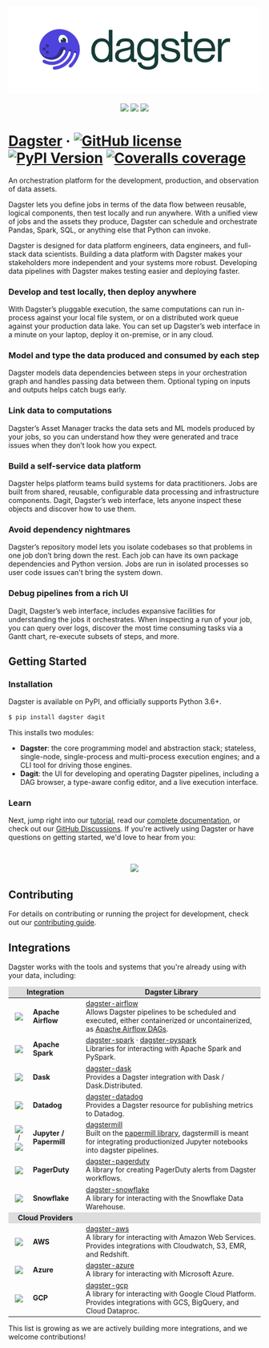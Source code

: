 <p align="center">
<img src="assets/dagster-logo.png" />
<br /><br />
<a href="https://twitter.com/dagsterio"><img src="https://img.shields.io/twitter/follow/dagsterio"></a>
<a href="https://dagster.io/slack"><img src="https://dagster-slackin.herokuapp.com/badge.svg"></a>
<a href="https://github.com/dagster-io/dagster"><img src="https://img.shields.io/github/stars/dagster-io/dagster?label=Star&style=social"></a>
</p>

# [Dagster](https://dagster.io/) &middot; [![GitHub license](https://img.shields.io/badge/License-Apache_2.0-blue.svg)](https://github.com/dagster-io/dagster/blob/master/LICENSE) [![PyPI Version](https://badge.fury.io/py/dagster.svg)](https://pypi.org/project/dagster/) [![Coveralls coverage](https://coveralls.io/repos/github/dagster-io/dagster/badge.svg?branch=master)](https://coveralls.io/github/dagster-io/dagster?branch=master)

An orchestration platform for the development, production, and observation of data assets.

Dagster lets you define jobs in terms of the data flow between reusable, logical components, then test locally and run anywhere. With a unified view of jobs and the assets they produce, Dagster can schedule and orchestrate Pandas, Spark, SQL, or anything else that Python can invoke.

Dagster is designed for data platform engineers, data engineers, and full-stack data scientists. Building a data platform with Dagster makes your stakeholders more independent and your systems more robust. Developing data pipelines with Dagster makes testing easier and deploying faster.

### Develop and test locally, then deploy anywhere

With Dagster’s pluggable execution, the same computations can run in-process against your local file system, or on a distributed work queue against your production data lake. You can set up Dagster’s web interface in a minute on your laptop, deploy it on-premise, or in any cloud.

### Model and type the data produced and consumed by each step

Dagster models data dependencies between steps in your orchestration graph and handles passing data between them. Optional typing on inputs and outputs helps catch bugs early.

### Link data to computations

Dagster’s Asset Manager tracks the data sets and ML models produced by your jobs, so you can understand how they were generated and trace issues when they don’t look how you expect.

### Build a self-service data platform

Dagster helps platform teams build systems for data practitioners. Jobs are built from shared, reusable, configurable data processing and infrastructure components. Dagit, Dagster’s web interface, lets anyone inspect these objects and discover how to use them.

### Avoid dependency nightmares

Dagster’s repository model lets you isolate codebases so that problems in one job don’t bring down the rest. Each job can have its own package dependencies and Python version. Jobs are run in isolated processes so user code issues can't bring the system down.

### Debug pipelines from a rich UI

Dagit, Dagster’s web interface, includes expansive facilities for understanding the jobs it orchestrates. When inspecting a run of your job, you can query over logs, discover the most time consuming tasks via a Gantt chart, re-execute subsets of steps, and more.

## Getting Started

### Installation

Dagster is available on PyPI, and officially supports Python 3.6+.

```bash
$ pip install dagster dagit
```

This installs two modules:

- **Dagster**: the core programming model and abstraction stack; stateless, single-node,
  single-process and multi-process execution engines; and a CLI tool for driving those engines.
- **Dagit**: the UI for developing and operating Dagster pipelines, including a DAG browser, a
  type-aware config editor, and a live execution interface.

### Learn

Next, jump right into our [tutorial](https://docs.dagster.io/tutorial/), read our [complete documentation](https://docs.dagster.io), or check out our [GitHub Discussions](https://github.com/dagster-io/dagster/discussions). If you're actively using Dagster or have questions on
getting started, we'd love to hear from you:

<br />
<p align="center">
<a href="https://dagster.io/slack"><img src="https://user-images.githubusercontent.com/609349/63558739-f60a7e00-c502-11e9-8434-c8a95b03ce62.png" width=160px; /></a>
</p>


## Contributing

For details on contributing or running the project for development, check out our [contributing
guide](https://docs.dagster.io/community/contributing/). <br />

## Integrations

Dagster works with the tools and systems that you're already using with your data, including:

<table>
	<thead>
		<tr style="background-color: #ddd" align="center">
			<td colspan=2><b>Integration</b></td>
			<td><b>Dagster Library</b></td>
		</tr>
	</thead>
	<tbody>
		<tr>
			<td align="center" style="border-right: 0px"><img style="vertical-align:middle"  src="https://user-images.githubusercontent.com/609349/57987547-a7e36b80-7a37-11e9-95ae-4c4de2618e87.png"></td>
			<td style="border-left: 0px"> <b>Apache Airflow</b></td>
			<td><a href="https://docs.dagster.io/_apidocs/libraries/dagster-airflow" />dagster-airflow</a><br />Allows Dagster pipelines to be scheduled and executed, either containerized or uncontainerized, as <a href="https://github.com/apache/airflow">Apache Airflow DAGs</a>.</td>
		</tr>
		<tr>
			<td align="center" style="border-right: 0px"><img style="vertical-align:middle"  src="https://user-images.githubusercontent.com/609349/57987976-5ccc5700-7a3d-11e9-9fa5-1a51299b1ccb.png"></td>
			<td style="border-left: 0px"> <b>Apache Spark</b></td>
			<td><a href="https://docs.dagster.io/_apidocs/libraries/dagster-spark" />dagster-spark</a> &middot; <a href="https://docs.dagster.io/_apidocs/libraries/dagster-pyspark" />dagster-pyspark</a>
			<br />Libraries for interacting with Apache Spark and PySpark.
			</td>
		</tr>
		<tr>
			<td align="center" style="border-right: 0px"><img style="vertical-align:middle"  src="https://user-images.githubusercontent.com/609349/58348728-48f66b80-7e16-11e9-9e9f-1a0fea9a49b4.png"></td>
			<td style="border-left: 0px"> <b>Dask</b></td>
			<td><a href="https://docs.dagster.io/_apidocs/libraries/dagster-dask" />dagster-dask</a>
			<br />Provides a Dagster integration with Dask / Dask.Distributed.
			</td>
		</tr>
		<tr>
			<td align="center" style="border-right: 0px"><img style="vertical-align:middle" src="https://user-images.githubusercontent.com/609349/58349731-f36f8e00-7e18-11e9-8a2e-86e086caab66.png"></td>
			<td style="border-left: 0px"> <b>Datadog</b></td>
			<td><a href="https://docs.dagster.io/_apidocs/libraries/dagster-datadog" />dagster-datadog</a>
			<br />Provides a Dagster resource for publishing metrics to Datadog.
			</td>
		</tr>
		<tr>
			<td align="center" style="border-right: 0px"><img style="vertical-align:middle" src="https://user-images.githubusercontent.com/609349/57987809-bf245800-7a3b-11e9-8905-494ed99d0852.png" />
			&nbsp;/&nbsp; <img style="vertical-align:middle" src="https://user-images.githubusercontent.com/609349/57987827-fa268b80-7a3b-11e9-8a18-b675d76c19aa.png">
			</td>
			<td style="border-left: 0px"> <b>Jupyter / Papermill</b></td>
			<td><a href="https://docs.dagster.io/_apidocs/libraries/dagstermill" />dagstermill</a><br />Built on the <a href="https://github.com/nteract/papermill">papermill library</a>, dagstermill is meant for integrating productionized Jupyter notebooks into dagster pipelines.</td>
		</tr>
		<tr>
			<td align="center" style="border-right: 0px"><img style="vertical-align:middle"  src="https://user-images.githubusercontent.com/609349/57988016-f431aa00-7a3d-11e9-8cb6-1309d4246b27.png"></td>
			<td style="border-left: 0px"> <b>PagerDuty</b></td>
			<td><a href="https://docs.dagster.io/_apidocs/libraries/dagster-pagerduty" />dagster-pagerduty</a>
			<br />A library for creating PagerDuty alerts from Dagster workflows.
			</td>
		</tr>
		<tr>
			<td align="center" style="border-right: 0px"><img style="vertical-align:middle" src="https://user-images.githubusercontent.com/609349/58349397-fcac2b00-7e17-11e9-900c-9ab8cf7cb64a.png"></td>
			<td style="border-left: 0px"> <b>Snowflake</b></td>
			<td><a href="https://docs.dagster.io/_apidocs/libraries/dagster-snowflake" />dagster-snowflake</a>
			<br />A library for interacting with the Snowflake Data Warehouse.
			</td>
		</tr>
		<tr style="background-color: #ddd">
			<td colspan=2 align="center"><b>Cloud Providers</b></td>
			<td><b></b></td>
		</tr>
		<tr>
			<td align="center" style="border-right: 0px"><img style="vertical-align:middle" src="https://user-images.githubusercontent.com/609349/57987557-c2b5e000-7a37-11e9-9310-c274481a4682.png"> </td>
			<td style="border-left: 0px"><b>AWS</b></td>
			<td><a href="https://docs.dagster.io/_apidocs/libraries/dagster-aws" />dagster-aws</a>
			<br />A library for interacting with Amazon Web Services. Provides integrations with Cloudwatch, S3, EMR, and Redshift.
			</td>
		</tr>
		<tr>
			<td align="center" style="border-right: 0px"><img style="vertical-align:middle" src="https://user-images.githubusercontent.com/609349/84176312-0bbb4680-aa36-11ea-9580-a70758b12161.png"> </td>
			<td style="border-left: 0px"><b>Azure</b></td>
			<td><a href="https://docs.dagster.io/_apidocs/libraries/dagster-azure" />dagster-azure</a>
			<br />A library for interacting with Microsoft Azure.
			</td>
		</tr>
		<tr>
			<td align="center" style="border-right: 0px"><img style="vertical-align:middle" src="https://user-images.githubusercontent.com/609349/57987566-f98bf600-7a37-11e9-81fa-b8ca1ea6cc1e.png"> </td>
			<td style="border-left: 0px"><b>GCP</b></td>
			<td><a href="https://docs.dagster.io/_apidocs/libraries/dagster-gcp" />dagster-gcp</a>
			<br />A library for interacting with Google Cloud Platform. Provides integrations with GCS, BigQuery, and Cloud Dataproc.
			</td>
		</tr>
	</tbody>
</table>

This list is growing as we are actively building more integrations, and we welcome contributions!
